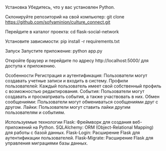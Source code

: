 Установка
Убедитесь, что у вас установлен Python.

Склонируйте репозиторий на свой компьютер:
git clone https://github.com/sofyaminion/culture_connect.git

Перейдите в каталог проекта:
cd flask-social-network

Установите зависимости:
pip install -r requirements.txt


Запуск
Запустите приложение:
python app.py

Откройте браузер и перейдите по адресу http://localhost:5000/ для доступа к приложению.


Особенности
Регистрация и аутентификация: Пользователи могут создавать учетные записи и входить в систему.
Профили пользователей: Каждый пользователь имеет свой собственный профиль с возможностью редактирования.
События: Пользователи могут создавать и просматривать события, а также участвовать в них.
Обмен сообщениями: Пользователи могут обмениваться сообщениями друг с другом.
Лайки: Пользователи могут ставить лайки другим пользователям и событиям.

Используемые технологии
Flask: Фреймворк для создания веб-приложений на Python.
SQLAlchemy: ORM (Object-Relational Mapping) для работы с базой данных.
Flask-Login: Расширение Flask для аутентификации пользователей.
Flask-Migrate: Расширение Flask для управления миграциями базы данных.